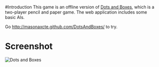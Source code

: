 #Introduction
This game is an offline version of [Dots and Boxes](http://en.wikipedia.org/wiki/Dots_and_Boxes), which is a two-player pencil and paper game. The web application includes some basic AIs.

Go <http://masonaxcte.github.com/DotsAndBoxes/> to try.

# Screenshot
![Dots and Boxes](https://github.com/downloads/masonaxcte/DotsAndBoxes/2012-09-25_171510.png)